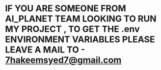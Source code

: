 # **IF YOU ARE SOMEONE FROM AI_PLANET TEAM LOOKING TO RUN MY PROJECT , TO GET THE .env ENVIRONMENT VARIABLES PLEASE LEAVE A MAIL TO - 7hakeemsyed7@gmail.com**

